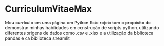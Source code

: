 # CurriculumVitaeMax
Meu currículo em uma página em Python
Este rojeto tem o propósito de demonstrar minhas habilidades em construção de scripts python, utilizando diferentes origens de dados como .csv e .xlsx e a utilização da biblioteca pandas e da biblioteca streamlit
